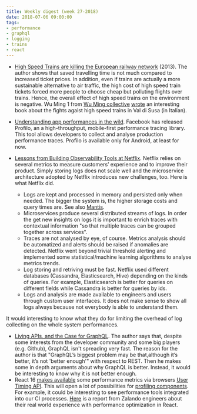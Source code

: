 ```yaml
---
title: Weekly digest (week 27-2018)
date: 2018-07-06 09:00:00
tags:
- performance
- graphql
- logging
- trains
- react
---
```


* [High Speed Trains are killing the European railway network](http://www.lowtechmagazine.com/2013/12/high-speed-trains-are-killing-the-european-railway-network.html) (2013). The author shows that saved travelling time is not much compared to increased ticket prices. In addition, even if trains are actually a more sustainable alternative to air traffic, the high cost of high speed train tickets forced more people to choose cheap but polluting flights over trains. Hence, the overall effect of high speed trains on the environment is negative. Wu Ming 1 from [Wu Ming collective](https://en.wikipedia.org/wiki/Wu_Ming) [wrote](https://www.amazon.it/viaggio-promettiamo-breve-Venticinque-lotte/dp/8806225642/) an interesting book about the fights agaist high speed trains in Val di Susa (in Italian).
* [Understanding app performances in the wild](https://code.fb.com/android/profilo-understanding-app-performance-in-the-wild/). Facebook has released Profilo, an a high-throughput, mobile-first performance tracing library. This tool allows developers to collect and analyse production performance traces. Profilo is available only for Android, at least for now.
* [Lessons from Building Observability Tools at Netflix](https://medium.com/netflix-techblog/lessons-from-building-observability-tools-at-netflix-7cfafed6ab17). Netflix relies on several metrics to measure customers’ experience and to improve their product. Simply storing logs does not scale well and the microservice architecture adopted by Netflix introduces new challenges, too. Here is what Netflix did.

    * Logs are kept and processed in memory and persisted only when needed. The bigger the system is, the higher storage costs and query times are. See also [Mantis](https://medium.com/netflix-techblog/stream-processing-with-mantis-78af913f51a6).
    * Microservices produce several distributed streams of logs. In order the get new insights on logs it is important to enrich traces with contextual information "so that multiple traces can be grouped together across services".
    * Traces are not analysed by eye, of course. Metrics analysis should be automatized and alerts should be raised if anomalies are detected. Netflix went beyond trivial threshold alerting and implemented some statistical/machine learning algorithms to analyse metrics trends.
    * Log storing and retriving must be fast. Netflix used different databases (Cassandra, Elasticsearch, Hive) depending on the kinds of queries. For example, Elasticsearch is better for queries on different fields while Cassandra is better for queries by ids.
    * Logs and analysis are made available to engineers and users through custom user interfaces. It does not make sense to show all logs always because not everybody is able to understand them.

It would interesting to know what they do for limiting the overhead of log collecting on the whole system performances.

* [Living APIs, and the Case for GraphQL](https://brandur.org/graphql). The author says that, despite some interests from the developer community and some big players (e.g. Github), GraphQL isn't spreading very fast. The reason for the author is that "GraphQL’s biggest problem may be that,although it’s better, it’s not 'better enough'" with respect to REST. Then he makes some in depth arguments about why GraphQL is better. Instead, it would be interesting to know why it is not better enough.
* React 16 [makes available](https://building.calibreapp.com/debugging-react-performance-with-react-16-and-chrome-devtools-c90698a522ad) some performance metrics via browsers [User Timing API](https://www.html5rocks.com/en/tutorials/webperformance/usertiming/). This will open a lot of possibilities for [profiling components](https://reactjs.org/docs/optimizing-performance.html#profiling-components-with-the-chrome-performance-tab). For example, it could be interesting to see performance tools integrated into our CI processes. [Here](https://jobs.zalando.com/tech/blog/loading-time-matters/) is a report from Zalando engineers about their real world experience with performance optimization in React.